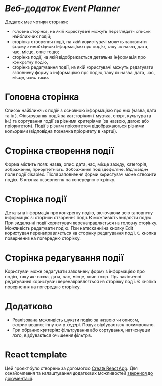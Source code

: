 # **_Веб-додаток Event Planner_**

Додаток має чотири сторінки:

- головна сторінка, на якій користувачі можуть переглядати список найближчих
  подій;
- сторінка створення події, на якій користувачі можуть заповнити форму з
  необхідною інформацією про подію, таку як назва, дата, час, місце, опис тощо;
- сторінка події, на якій відображається детальна інформація про конкретну
  подію;
- сторінка редагування події, на якій користувачі можуть редагувати заповнену
  форму з інформацією про подію, таку як назва, дата, час, місце, опис тощо.

# Головна сторінка

Список найближчих подій з основною інформацією про них (назва, дата та ін.).
Фільтрування подій за категоріями ( музика, спорт, культура та ін.) та
сортування події за різними критеріями (за назвою, датою або пріоритетом). Події
з різним пріоритетом відображаються різними кольорами (відповідна позначка
пріоритету в картці).

# Cторінка створення події

Форма містить поля: назва, опис, дата, час, місце заходу, категорія, зображення,
приорітетність. Зображення події дефолтне. Відповідне поле події disabled. Після
заповнення форми користувач може створити подію. Є кнопка повернення на
попередню сторінку.

# Сторінка події

Детальна інформація про конкретну подію, включаючи всю заповнену інформацію зі
сторінки створення події. Є можливість видаляти подію. При видаленні події
користувач перенаправляється на головну сторінку. Можливість редагувати подію.
При натисканні на кнопку Edit користувач перенаправляється на сторінку
редагування події. Є кнопка повернення на попередню сторінку.

# Сторінка редагування події

Користувач може редагувати заповнену форму з інформацією про подію, таку як:
назва, дата, час, місце, опис тощо. При закінченні редагування користувач
перенаправляється на сторінку події. Є кнопка повернення на попередню сторінку.

# Додатково

- Реалізована можливість шукати подію за назвою чи описом, скориставшись інпутом
  в хедері. Пошук відбувається посимвольно.
- При обраних критеріях фільтрування або сортування, натиснувши лого,
  відбувається очищення фільтрів.

# React template

Цей проєкт було створено за допомогою
[Create React App](https://github.com/facebook/create-react-app). Для
ознайомлення та налаштування додаткових можливостей
[звернися до документації](https://facebook.github.io/create-react-app/docs/getting-started).
